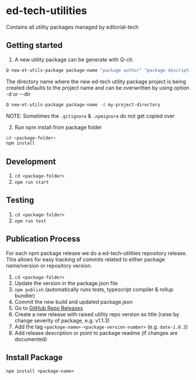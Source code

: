 # ed-tech-utilities

Contains all utility packages managed by editorial-tech

## Getting started

1. A new utility package can be generate with Q-cli:

```bash
Q new-et-utils-package package-name "package author" "package description"
```

The directory name where the new ed-tech utility package project is being created defaults to the project name and can be overwritten by using option -d or --dir

```bash
Q new-et-utils-package package-name -d my-project-directory
```

NOTE: Sometimes the `.gitignore` & `.npmignore` do not get copied over

2. Run npm install from package folder

```bash
cd <package-folder>
npm install
```

## Development

1. `cd <package-folder>`
2. `npm run start`

## Testing

1. `cd <package-folder>`
2. `npm run test`

## Publication Process

For each npm package release we do a ed-tech-utilities repository release.
This allows for easy tracking of commits related to either package name/version or repository version.

1. `cd <package-folder>`
2. Update the version in the package.json file
3. `npm publish` (automatically runs tests, typescript compiler & rollup bundler)
4. Commit the new build and updated package.json
5. Go to [GitHub Repo Releases](https://github.com/nzzdev/ed-tech-utilities/releases)
6. Create a new release with raised utility repo version as title (raise by change severity of package, e.g. v1.1.3)
7. Add the tag `<package-name>-<package-version-number>` (e.g. `date-1.0.3`)
8. Add release description or point to package readme (if changes are documented)

## Install Package

`npm install <package-name>`
